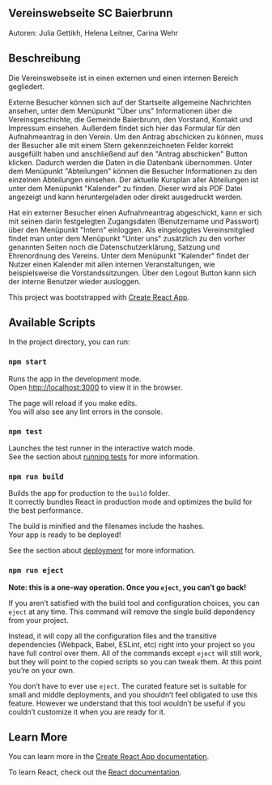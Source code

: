 ## Vereinswebseite SC Baierbrunn
Autoren: Julia Gettikh, Helena Leitner, Carina Wehr

## Beschreibung
Die Vereinswebseite ist in einen externen und einen internen Bereich gegliedert.

Externe Besucher können sich auf der Startseite allgemeine Nachrichten ansehen, unter dem Menüpunkt "Über uns" Informationen über die Vereinsgeschichte, die Gemeinde Baierbrunn, den Vorstand, Kontakt und Impressum einsehen. Außerdem findet sich hier das Formular für den Aufnahmeantrag in den Verein. Um den Antrag abschicken zu können, muss der Besucher alle mit einem Stern gekennzeichneten Felder korrekt ausgefüllt haben und anschließend auf den "Antrag abschicken" Button klicken. Dadurch werden die Daten in die Datenbank übernommen. Unter dem Menüpunkt "Abteilungen" können die Besucher Informationen zu den einzelnen Abteilungen einsehen. Der aktuelle Kursplan aller Abteilungen ist unter dem Menüpunkt "Kalender" zu finden. Dieser wird als PDF Datei angezeigt und kann heruntergeladen oder direkt ausgedruckt werden.

Hat ein externer Besucher einen Aufnahmeantrag abgeschickt, kann er sich mit seinen darin festgelegten Zugangsdaten (Benutzername und Passwort) über den Menüpunkt "Intern" einloggen. Als eingeloggtes Vereinsmitglied findet man unter dem Menüpunkt "Unter uns" zusätzlich zu den vorher genannten Seiten noch die Datenschutzerklärung, Satzung und Ehrenordnung des Vereins. Unter dem Menüpunkt "Kalender" findet der Nutzer einen Kalender mit allen internen Veranstaltungen, wie beispielsweise die Vorstandssitzungen. Über den Logout Button kann sich der interne Benutzer wieder ausloggen.

This project was bootstrapped with [Create React App](https://github.com/facebook/create-react-app).

## Available Scripts

In the project directory, you can run:

### `npm start`

Runs the app in the development mode.<br>
Open [http://localhost:3000](http://localhost:3000) to view it in the browser.

The page will reload if you make edits.<br>
You will also see any lint errors in the console.

### `npm test`

Launches the test runner in the interactive watch mode.<br>
See the section about [running tests](https://facebook.github.io/create-react-app/docs/running-tests) for more information.

### `npm run build`

Builds the app for production to the `build` folder.<br>
It correctly bundles React in production mode and optimizes the build for the best performance.

The build is minified and the filenames include the hashes.<br>
Your app is ready to be deployed!

See the section about [deployment](https://facebook.github.io/create-react-app/docs/deployment) for more information.

### `npm run eject`

**Note: this is a one-way operation. Once you `eject`, you can’t go back!**

If you aren’t satisfied with the build tool and configuration choices, you can `eject` at any time. This command will remove the single build dependency from your project.

Instead, it will copy all the configuration files and the transitive dependencies (Webpack, Babel, ESLint, etc) right into your project so you have full control over them. All of the commands except `eject` will still work, but they will point to the copied scripts so you can tweak them. At this point you’re on your own.

You don’t have to ever use `eject`. The curated feature set is suitable for small and middle deployments, and you shouldn’t feel obligated to use this feature. However we understand that this tool wouldn’t be useful if you couldn’t customize it when you are ready for it.

## Learn More

You can learn more in the [Create React App documentation](https://facebook.github.io/create-react-app/docs/getting-started).

To learn React, check out the [React documentation](https://reactjs.org/).
